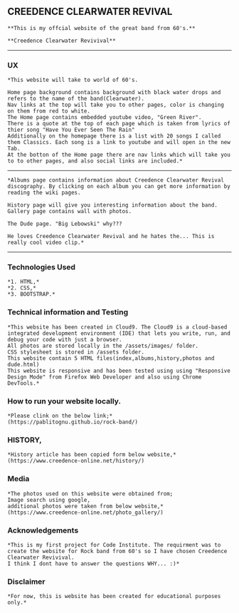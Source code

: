 ## CREEDENCE CLEARWATER REVIVAL

    **This is my offcial website of the great band from 60's.**

    **Creedence Clearwater Revivival**

***************************************************************************************************************************************************************************

### UX

    *This website will take to world of 60's. 

    Home page background contains background with black water drops and refers to the name of the band(Clearwater). 
    Nav links at the top will take you to other pages, color is changing on them from red to white.  
    The Home page contains embedded youtube video, "Green River".
    There is a quote at the top of each page which is taken from lyrics of thier song "Have You Ever Seen The Rain"
    Additionally on the homepage there is a list with 20 songs I called them Classics. Each song is a link to youtube and will open in the new Tab.
    At the botton of the Home page there are nav links which will take you to to other pages, and also social links are included.*

***************************************************************************************************************************************************************************

    *Albums page contains information about Creedence Clearwater Revival discography. By clicking on each album you can get more information by reading the wiki pages.

    History page will give you interesting information about the band. Gallery page contains wall with photos.

    The Dude page. "Big Lebowski" why???

    He loves Creedence Clearwater Revival and he hates the... This is really cool video clip.*

****************************************************************************************************************************************************************************

### Technologies Used

    *1. HTML,*
    *2. CSS,*
    *3. BOOTSTRAP.*

### Technical information and Testing

    *This website has been created in Cloud9. The Cloud9 is a cloud-based integrated development environment (IDE) that lets you write, run, and debug your code with just a browser.
    All photos are stored locally in the /assets/images/ folder.
    CSS stylesheet is stored in /assets folder.
    This website contain 5 HTML files(index,albums,history,photos and dude.html)
    This website is responsive and has been tested using using "Responsive Design Mode" from Firefox Web Developer and also using Chrome DevTools.*

### How to run your website locally.

    *Please clink on the below link;*
    (https://pablitognu.github.io/rock-band/)

### HISTORY,

    *History article has been copied form below website,*
    (https://www.creedence-online.net/history/)

### Media

    *The photos used on this website were obtained from;
    Image search using google,
    additional photos were taken from below website,*
    (https://www.creedence-online.net/photo_gallery/)
    
### Acknowledgements

    *This is my first project for Code Institute. The requirment was to create the website for Rock band from 60's so I have chosen Creedence Clearwater Revivival.
    I think I dont have to answer the questions WHY... :)*

### Disclaimer

    *For now, this is website has been created for educational purposes only.*
    
    